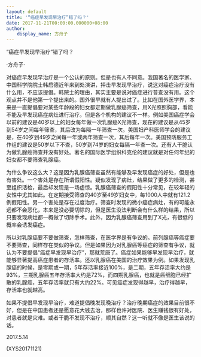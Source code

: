 ```yaml
---
layout: default
title: '“癌症早发现早治疗”错了吗？'
date: 2017-11-21T00:00:00.000000+08:00
author:
    display_name: 方舟子
---
```


“癌症早发现早治疗”错了吗？

·方舟子·

对癌症早发现早治疗是一个公认的原则。但是也有人不同意。我国著名的医学家、中国科学院院士韩启德近年来到处演讲，抨击早发现早治疗，说这对癌症治疗没有什么用，不应该提倡。韩院士的理由，其实主要是说对癌症进行普查没有用。这个观点并不是他第一个提出来的。国外很早就有人提出过了。比如在国外医学界，本来是一直提倡要对某些年龄段的妇女都定期做乳腺癌筛查，用X光照照胸部，看能不能及早发现癌症病灶进行治疗。但是各个机构的建议不一样。例如美国癌症学会以前的建议是40岁以上的妇女每年做一次乳腺癌X光筛查，现在的建议是从45岁到54岁之间每年筛查，其后改为每隔一年筛查一次。美国妇产科医师学会的建议是，在40岁到49岁之间每一年或两年筛查一次，其后每年一次。美国预防服务工作组的建议是50岁以下不查，50岁到74岁的妇女每隔一年查一次。还有人干脆认为做乳腺癌筛查并没有好处。著名的国际医学组织科克伦的建议就是对任何年纪的妇女都不要筛查乳腺癌。

为什么争议这么大？这是因为乳腺癌筛查虽然有能够及早发现癌症的好处，但是也有害处。一个害处是存在所谓假阳性。疑似发现了病灶，结果做了更多的检测，甚至组织活检，最后却发现是一场虚惊。乳腺癌筛查的假阳性十分常见，在较年轻的女性中尤其如此。在定期接受筛查的40岁至49岁妇女中，每1000人中就有121.2例假阳性。另一个害处是存在过度治疗。筛查时发现的微小癌症病灶，有的可能永远都不会恶化，本来是没必要切除的，但是医生没法判断会有什么样的结果，所以只要发现病灶都一概做了切除手术。此外，因为乳腺癌筛查用到了X光，有很低的概率会诱发癌症。

所以对乳腺癌要不要做筛查，怎样筛查，在医学界是有争议的。前列腺癌等癌症要不要筛查，同样存在类似的争议。但是如果因为对乳腺癌等癌症的筛查有争议，就认为不要提倡“癌症早发现早治疗”，那就荒唐了。癌症如果能够早发现早治疗，就能够显著提高癌症患者的存活率。还以乳腺癌在美国的治疗效果为例。如果发现乳腺癌的时候，是零期或一期，5年存活率接近100%，是二期，五年存活率大约是93%，三期乳腺癌五年存活率大约是72%，而四期乳腺癌，也就是癌细胞已经扩散的乳腺癌，五年存活率就只有大约22%。可见癌症发现得越早，治疗得越早，存活率也就越高。

如果不提倡早发现早治疗，难道提倡晚发现晚治疗？治疗晚期癌症的效果目前很不好，但是在中国患者还是愿意花大钱去治，那样也许对医院、医生赚钱很有好处，对患者就是灾难。或者干脆不发现不治疗，顺其自然？这一听就不像是医生该说的话。

2017.5.14

(XYS20171121)

